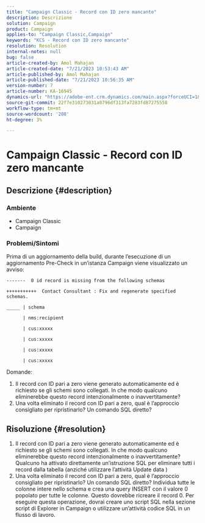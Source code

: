 ```yaml
---
title: "Campaign Classic - Record con ID zero mancante"
description: Descrizione
solution: Campaign
product: Campaign
applies-to: "Campaign Classic,Campaign"
keywords: "KCS - Record con ID zero mancante"
resolution: Resolution
internal-notes: null
bug: false
article-created-by: Amol Mahajan
article-created-date: "7/21/2023 10:53:43 AM"
article-published-by: Amol Mahajan
article-published-date: "7/21/2023 10:56:35 AM"
version-number: 7
article-number: KA-16945
dynamics-url: "https://adobe-ent.crm.dynamics.com/main.aspx?forceUCI=1&pagetype=entityrecord&etn=knowledgearticle&id=8593aad9-b427-ee11-9966-6045bd0067ea"
source-git-commit: 22f7e310273031a0796df313fa7283fd87275558
workflow-type: tm+mt
source-wordcount: '208'
ht-degree: 3%

---
```


# Campaign Classic - Record con ID zero mancante

## Descrizione {#description}


### <b>Ambiente</b>

- Campaign Classic
- Campaign




### <b>Problemi/Sintomi</b>

Prima di un aggiornamento della build, durante l’esecuzione di un aggiornamento Pre-Check in un’istanza Campaign viene visualizzato un avviso:


```
-------  0 id record is missing from the following schemas

+++++++++++  Contact Consultant : Fix and regenerate specified schemas.

_____ | schema                   

      | nms:recipient            

      | cus:xxxxx     

      | cus:xxxxx         

      | cus:xxxxx        

      | cus:xxxxx
```


Domande:

1. Il record con ID pari a zero viene generato automaticamente ed è richiesto se gli schemi sono collegati. In che modo qualcuno eliminerebbe questo record intenzionalmente o inavvertitamente?
2. Una volta eliminato il record con ID pari a zero, qual è l’approccio consigliato per ripristinarlo? Un comando SQL diretto?



## Risoluzione {#resolution}


1. Il record con ID pari a zero viene generato automaticamente ed è richiesto se gli schemi sono collegati. In che modo qualcuno eliminerebbe questo record intenzionalmente o inavvertitamente? Qualcuno ha attivato direttamente un’istruzione SQL per eliminare tutti i record dalla tabella (anziché utilizzare l’attività Update data )
2. Una volta eliminato il record con ID pari a zero, qual è l’approccio consigliato per ripristinarlo? Un comando SQL diretto? Individua tutte le colonne intere nello schema e crea una query INSERT con il valore 0 popolato per tutte le colonne. Questo dovrebbe ricreare il record 0. Per eseguire questa operazione, dovrai creare uno script SQL nella sezione script di Explorer in Campaign o utilizzare un’attività codice SQL in un flusso di lavoro.

